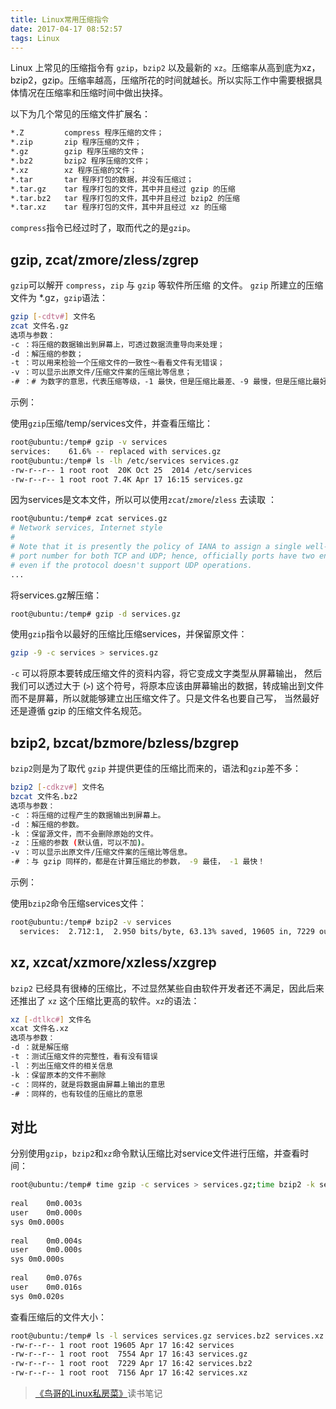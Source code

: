 ```yaml
---
title: Linux常用压缩指令
date: 2017-04-17 08:52:57
tags: Linux
---
```

Linux 上常见的压缩指令有 `gzip`，`bzip2` 以及最新的 `xz`。压缩率从高到底为xz，bzip2，gzip。压缩率越高，压缩所花的时间就越长。所以实际工作中需要根据具体情况在压缩率和压缩时间中做出抉择。

以下为几个常见的压缩文件扩展名：
```bash
*.Z         compress 程序压缩的文件；
*.zip       zip 程序压缩的文件；
*.gz        gzip 程序压缩的文件；
*.bz2       bzip2 程序压缩的文件；
*.xz        xz 程序压缩的文件；
*.tar       tar 程序打包的数据，并没有压缩过；
*.tar.gz    tar 程序打包的文件，其中并且经过 gzip 的压缩
*.tar.bz2   tar 程序打包的文件，其中并且经过 bzip2 的压缩
*.tar.xz    tar 程序打包的文件，其中并且经过 xz 的压缩
```
<!--more-->
`compress`指令已经过时了，取而代之的是`gzip`。
## gzip, zcat/zmore/zless/zgrep
`gzip`可以解开 `compress`，`zip` 与 `gzip` 等软件所压缩 的文件。 `gzip` 所建立的压缩文件为 *.gz，`gzip`语法：
```bash
gzip [-cdtv#] 文件名
zcat 文件名.gz
选项与参数：
-c ：将压缩的数据输出到屏幕上，可透过数据流重导向来处理；
-d ：解压缩的参数；
-t ：可以用来检验一个压缩文件的一致性～看看文件有无错误；
-v ：可以显示出原文件/压缩文件案的压缩比等信息；
-# ：# 为数字的意思，代表压缩等级，-1 最快，但是压缩比最差、-9 最慢，但是压缩比最好！预设是 -6
```
示例：

使用`gzip`压缩/temp/services文件，并查看压缩比：
```bash
root@ubuntu:/temp# gzip -v services 
services:	 61.6% -- replaced with services.gz
root@ubuntu:/temp# ls -lh /etc/services services.gz 
-rw-r--r-- 1 root root  20K Oct 25  2014 /etc/services
-rw-r--r-- 1 root root 7.4K Apr 17 16:15 services.gz
```
因为services是文本文件，所以可以使用`zcat`/`zmore`/`zless` 去读取 ：
```bash
root@ubuntu:/temp# zcat services.gz 
# Network services, Internet style
#
# Note that it is presently the policy of IANA to assign a single well-known
# port number for both TCP and UDP; hence, officially ports have two entries
# even if the protocol doesn't support UDP operations.
...
```
将services.gz解压缩：
```bash
root@ubuntu:/temp# gzip -d services.gz 
```
使用`gzip`指令以最好的压缩比压缩services，并保留原文件：
```bash
gzip -9 -c services > services.gz
```
`-c` 可以将原本要转成压缩文件的资料内容，将它变成文字类型从屏幕输出， 然后我们可以透过大于 (`>`) 这个符号，将原本应该由屏幕输出的数据，转成输出到文件而不是屏幕，所以就能够建立出压缩文件了。只是文件名也要自己写， 当然最好还是遵循 gzip 的压缩文件名规范。
## bzip2, bzcat/bzmore/bzless/bzgrep
`bzip2`则是为了取代 `gzip` 并提供更佳的压缩比而来的，语法和`gzip`差不多：
```bash
bzip2 [-cdkzv#] 文件名
bzcat 文件名.bz2
选项与参数：
-c ：将压缩的过程产生的数据输出到屏幕上。
-d ：解压缩的参数。
-k ：保留源文件，而不会删除原始的文件。
-z ：压缩的参数 (默认值，可以不加)。
-v ：可以显示出原文件/压缩文件案的压缩比等信息。
-# ：与 gzip 同样的，都是在计算压缩比的参数， -9 最佳， -1 最快！
```
示例：

使用`bzip2`命令压缩services文件：
```bash
root@ubuntu:/temp# bzip2 -v services
  services:  2.712:1,  2.950 bits/byte, 63.13% saved, 19605 in, 7229 out.
```
## xz, xzcat/xzmore/xzless/xzgrep
`bzip2` 已经具有很棒的压缩比，不过显然某些自由软件开发者还不满足，因此后来还推出了 `xz` 这个压缩比更高的软件。`xz`的语法：
```bash
xz [-dtlkc#] 文件名
xcat 文件名.xz
选项与参数：
-d ：就是解压缩
-t ：测试压缩文件的完整性，看有没有错误
-l ：列出压缩文件的相关信息
-k ：保留原本的文件不删除
-c ：同样的，就是将数据由屏幕上输出的意思
-# ：同样的，也有较佳的压缩比的意思
```
## 对比
分别使用`gzip`，`bzip2`和`xz`命令默认压缩比对service文件进行压缩，并查看时间：
```bash
root@ubuntu:/temp# time gzip -c services > services.gz;time bzip2 -k services;time xz -k services
 
real	0m0.003s
user	0m0.000s
sys	0m0.000s
 
real	0m0.004s
user	0m0.000s
sys	0m0.000s
 
real	0m0.076s
user	0m0.016s
sys	0m0.020s
```
查看压缩后的文件大小：
```bash
root@ubuntu:/temp# ls -l services services.gz services.bz2 services.xz 
-rw-r--r-- 1 root root 19605 Apr 17 16:42 services
-rw-r--r-- 1 root root  7554 Apr 17 16:43 services.gz
-rw-r--r-- 1 root root  7229 Apr 17 16:42 services.bz2
-rw-r--r-- 1 root root  7156 Apr 17 16:42 services.xz
```
> [《鸟哥的Linux私房菜》](https://book.douban.com/subject/4889838/)读书笔记